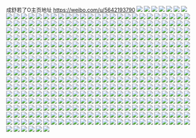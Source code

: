 成舒若了O主页地址 https://weibo.com/u/5642193790 
![](https://wx4.sinaimg.cn/mw2000/0069Q4lEly1h80dii5ks7j31bf23fhdu.jpg) 
![](https://wx4.sinaimg.cn/mw2000/0069Q4lEly1h80dih11qxj32c02c0kjn.jpg) 
![](https://wx4.sinaimg.cn/mw2000/0069Q4lEly1h80diirj41j328u2l3qv5.jpg) 
![](https://wx4.sinaimg.cn/mw2000/0069Q4lEly1h80dif3fvhj31w21w2npe.jpg) 
![](https://wx4.sinaimg.cn/mw2000/0069Q4lEly1h80didolioj31nz2drkjm.jpg) 
![](https://wx4.sinaimg.cn/mw2000/0069Q4lEly1h7dftfdg9uj32c03407wi.jpg) 
![](https://wx4.sinaimg.cn/mw2000/0069Q4lEly1h7dftg15iej32c0340wkm.jpg) 
![](https://wx4.sinaimg.cn/mw2000/0069Q4lEly1h7c0x94sqzj31u02g0tfs.jpg) 
![](https://wx4.sinaimg.cn/mw2000/0069Q4lEly1h7c0x9ybyhj33402c0x6q.jpg) 
![](https://wx4.sinaimg.cn/mw2000/0069Q4lEly1h7c0x6l9igj30xn0ixqab.jpg) 
![](https://wx4.sinaimg.cn/mw2000/0069Q4lEly1h7bsx1tyoej32g31u2kjm.jpg) 
![](https://wx4.sinaimg.cn/mw2000/0069Q4lEly1h6z6pguihfj30zo256e82.jpg) 
![](https://wx4.sinaimg.cn/mw2000/0069Q4lEly1h6wythudx1j30u00u0afi.jpg) 
![](https://wx4.sinaimg.cn/mw2000/0069Q4lEly1h6q4yt7nkqj30u0140n4x.jpg) 
![](https://wx4.sinaimg.cn/mw2000/0069Q4lEly1h6jdrhfo02j30zo256e81.jpg) 
![](https://wx4.sinaimg.cn/mw2000/0069Q4lEly1h6jdrht9pqj30o212517c.jpg) 
![](https://wx4.sinaimg.cn/mw2000/0069Q4lEly1h6ivj6cwasj31810u0ae0.jpg) 
![](https://wx4.sinaimg.cn/mw2000/0069Q4lEly1h6c3w7huu6j30u01eb47c.jpg) 
![](https://wx4.sinaimg.cn/mw2000/0069Q4lEly1h679v3gqwbj31fa24f461.jpg) 
![](https://wx4.sinaimg.cn/mw2000/0069Q4lEly1h679v2x69aj30zn1t6aq8.jpg) 
![](https://wx4.sinaimg.cn/mw2000/0069Q4lEly1h679v3yyo3j32bf1o0e81.jpg) 
![](https://wx4.sinaimg.cn/mw2000/0069Q4lEly1h60cpooqquj31400u013g.jpg) 
![](https://wx4.sinaimg.cn/mw2000/0069Q4lEly1h60hlg212lj30u017idj0.jpg) 
![](https://wx4.sinaimg.cn/mw2000/0069Q4lEly1h60h7vwr6kj31150u040k.jpg) 
![](https://wx4.sinaimg.cn/mw2000/0069Q4lEly1h5zexd1segj32c02c01ky.jpg) 
![](https://wx4.sinaimg.cn/mw2000/0069Q4lEly1h5zeyc3dn3j328w28whdt.jpg) 
![](https://wx4.sinaimg.cn/mw2000/0069Q4lEly1h5zexed9w1j31sc1sbqcn.jpg) 
![](https://wx4.sinaimg.cn/mw2000/0069Q4lEly1h5mrmtgdwtj31qf1w9e82.jpg) 
![](https://wx4.sinaimg.cn/mw2000/0069Q4lEly1h5mrmwemvpj31ld2qgkg4.jpg) 
![](https://wx4.sinaimg.cn/mw2000/0069Q4lEly1h5mrmuyndej302h02h09e.jpg) 
![](https://wx4.sinaimg.cn/mw2000/0069Q4lEly1h5mrmvq5zaj31zb1zbhdu.jpg) 
![](https://wx4.sinaimg.cn/mw2000/0069Q4lEly1h5mrmpsf9pj32c0340kjl.jpg) 
![](https://wx4.sinaimg.cn/mw2000/0069Q4lEly1h5mrmr9fwdj32c0340kjm.jpg) 
![](https://wx4.sinaimg.cn/mw2000/0069Q4lEly1h5mrmpehg2j302h02h09e.jpg) 
![](https://wx4.sinaimg.cn/mw2000/0069Q4lEly1h5mrmui5wrj32aj35skjn.jpg) 
![](https://wx4.sinaimg.cn/mw2000/0069Q4lEly1h5mrmy3p5mj31sc2dshdv.jpg) 
![](https://wx4.sinaimg.cn/mw2000/0069Q4lEly1h5i5pywm3fj30u01bt48f.jpg) 
![](https://wx4.sinaimg.cn/mw2000/0069Q4lEly1h58wvbasehj31m52o7e81.jpg) 
![](https://wx4.sinaimg.cn/mw2000/0069Q4lEly1h58wvcpduzj31j02psqv5.jpg) 
![](https://wx4.sinaimg.cn/mw2000/0069Q4lEly1h58wveh4ibj31r0340e82.jpg) 
![](https://wx4.sinaimg.cn/mw2000/0069Q4lEly1h4v4t99jtuj316i10wnks.jpg) 
![](https://wx4.sinaimg.cn/mw2000/0069Q4lEly1h4v73l9prjj30zn14ygp1.jpg) 
![](https://wx4.sinaimg.cn/mw2000/0069Q4lEly1h4ty3d018fj31rv1rve81.jpg) 
![](https://wx4.sinaimg.cn/mw2000/0069Q4lEly1h46poiu5fzj30u01ds7jg.jpg) 
![](https://wx4.sinaimg.cn/mw2000/0069Q4lEly1h46polfj5sj31410u0wly.jpg) 
![](https://wx4.sinaimg.cn/mw2000/0069Q4lEly1h3i9gxu9x0j30q90u046x.jpg) 
![](https://wx4.sinaimg.cn/mw2000/0069Q4lEly1h2t0ph1s20j30u01hc1ak.jpg) 
![](https://wx4.sinaimg.cn/mw2000/0069Q4lEly1h2t4dkwcxxj316w0u07kb.jpg) 
![](https://wx4.sinaimg.cn/mw2000/0069Q4lEly1h2t4dl2qvfj30u00u0q8b.jpg) 
![](https://wx4.sinaimg.cn/mw2000/0069Q4lEly1h2t4dl80j6j31910u0jxj.jpg) 
![](https://wx4.sinaimg.cn/mw2000/0069Q4lEly1h2t4dlkquuj30u01bik2o.jpg) 
![](https://wx4.sinaimg.cn/mw2000/0069Q4lEly1h1yhlg2fhvj30ty13yqci.jpg) 
![](https://wx4.sinaimg.cn/mw2000/0069Q4lEly1h1yhlfdmzqj30u023iaol.jpg) 
![](https://wx4.sinaimg.cn/mw2000/0069Q4lEly1h1yhlgemmyj30u014bq7l.jpg) 
![](https://wx4.sinaimg.cn/mw2000/0069Q4lEly1h1yhlgor1qj30u01400vi.jpg) 
![](https://wx4.sinaimg.cn/mw2000/0069Q4lEly1h1yhlh3a6hj30zo0k240n.jpg) 
![](https://wx4.sinaimg.cn/mw2000/0069Q4lEly1h1yhlhowgbj31hc0u0tkl.jpg) 
![](https://wx4.sinaimg.cn/mw2000/0069Q4lEly1h1yiefqpcnj31hc0u0n69.jpg) 
![](https://wx4.sinaimg.cn/mw2000/0069Q4lEly1h1plpnlspej30u0140tjj.jpg) 
![](https://wx4.sinaimg.cn/mw2000/0069Q4lEly1h1pjsonsoaj30u01dl10q.jpg) 
![](https://wx4.sinaimg.cn/mw2000/0069Q4lEly1h1psn89zolj30ji0jh408.jpg) 
![](https://wx4.sinaimg.cn/mw2000/0069Q4lEly1h1plqta2gej30u0140k0p.jpg) 
![](https://wx4.sinaimg.cn/mw2000/0069Q4lEly1h1plnqehu8j30u01ayn6l.jpg) 
![](https://wx4.sinaimg.cn/mw2000/0069Q4lEly1h1pjf8z5x7j30s314xdo4.jpg) 
![](https://wx4.sinaimg.cn/mw2000/0069Q4lEly1h1ewdwto1rj30u00y5n2p.jpg) 
![](https://wx4.sinaimg.cn/mw2000/0069Q4lEly1h1ewdx63gtj30u00u0wj2.jpg) 
![](https://wx4.sinaimg.cn/mw2000/0069Q4lEly1h19e3uehu4j30u01hctpp.jpg) 
![](https://wx4.sinaimg.cn/mw2000/0069Q4lEly1h19ecksergj30u01bowt7.jpg) 
![](https://wx4.sinaimg.cn/mw2000/0069Q4lEly1h12c1rim4jj30u0140n53.jpg) 
![](https://wx4.sinaimg.cn/mw2000/0069Q4lEly1h166wiaw8pj30u0140afx.jpg) 
![](https://wx4.sinaimg.cn/mw2000/0069Q4lEly1h1677cmuurj31hc0u0tey.jpg) 
![](https://wx4.sinaimg.cn/mw2000/0069Q4lEly1h166x930gnj30zo0k277k.jpg) 
![](https://wx4.sinaimg.cn/mw2000/0069Q4lEly1h15udvsxgkj30u01hcak6.jpg) 
![](https://wx4.sinaimg.cn/mw2000/0069Q4lEly1h0z1wxhg55j30u010vagv.jpg) 
![](https://wx4.sinaimg.cn/mw2000/0069Q4lEly1h0uk7h3mgaj30sg0sgq4f.jpg) 
![](https://wx4.sinaimg.cn/mw2000/0069Q4lEly1h0wstp4rwxj30u01dk0x9.jpg) 
![](https://wx4.sinaimg.cn/mw2000/0069Q4lEly1h0ukh0xxzhj30u00u0n1n.jpg) 
![](https://wx4.sinaimg.cn/mw2000/0069Q4lEly1h0wsoqengzj30u01hc473.jpg) 
![](https://wx4.sinaimg.cn/mw2000/0069Q4lEly1h0wt4nckoxj30zo0k2wk5.jpg) 
![](https://wx4.sinaimg.cn/mw2000/0069Q4lEly1h0m0pevto8j30u01hc146.jpg) 
![](https://wx4.sinaimg.cn/mw2000/0069Q4lEly1h0e5zdkeczj30zk0u0479.jpg) 
![](https://wx4.sinaimg.cn/mw2000/0069Q4lEly1h0e6228fjaj30zo0k2dq8.jpg) 
![](https://wx4.sinaimg.cn/mw2000/0069Q4lEly1gzup0lwhe1j30u01dsgqh.jpg) 
![](https://wx4.sinaimg.cn/mw2000/0069Q4lEly1gzuzqp3g1mj30u01gbq7g.jpg) 
![](https://wx4.sinaimg.cn/mw2000/0069Q4lEly1gzm37wfc5bj309e06udfv.jpg) 
![](https://wx4.sinaimg.cn/mw2000/0069Q4lEly1gzf22q8gxyj30u014044k.jpg) 
![](https://wx4.sinaimg.cn/mw2000/0069Q4lEly1gz2k2jsqepj30js0bhdh2.jpg) 
![](https://wx4.sinaimg.cn/mw2000/0069Q4lEly1gyw0sx8rm2j31cx0u014k.jpg) 
![](https://wx4.sinaimg.cn/mw2000/0069Q4lEly1gywqtky9n6j31hg0u0wrd.jpg) 
![](https://wx4.sinaimg.cn/mw2000/0069Q4lEly1gywqtk7nrij31hg0u0gwj.jpg) 
![](https://wx4.sinaimg.cn/mw2000/0069Q4lEly1gywqtjg8mjj30u014oq9d.jpg) 
![](https://wx4.sinaimg.cn/mw2000/0069Q4lEly1gyw0vddt9wj31bf0u0gw7.jpg) 
![](https://wx4.sinaimg.cn/mw2000/0069Q4lEly1gysogv4f0xj31400u0grm.jpg) 
![](https://wx4.sinaimg.cn/mw2000/0069Q4lEly1gysbc52t3gj30u015wthr.jpg) 
![](https://wx4.sinaimg.cn/mw2000/0069Q4lEly1gysbk0w98kj30u00u0ahj.jpg) 
![](https://wx4.sinaimg.cn/mw2000/0069Q4lEly1gysn27iaw8j30vn0u0wkp.jpg) 
![](https://wx4.sinaimg.cn/mw2000/0069Q4lEly1gyisa9h7eyj306o06oglr.jpg) 
![](https://wx4.sinaimg.cn/mw2000/0069Q4lEly1gxwwsl19gpj30zg17udoc.jpg) 
![](https://wx4.sinaimg.cn/mw2000/0069Q4lEly1gxwwsnzbvuj30sg0up16y.jpg) 
![](https://wx4.sinaimg.cn/mw2000/0069Q4lEly1gxwxm6qmchj30w30u0n1z.jpg) 
![](https://wx4.sinaimg.cn/mw2000/0069Q4lEly1gxwwt4vzfyj30sg16ctq5.jpg) 
![](https://wx4.sinaimg.cn/mw2000/0069Q4lEly1gxwwsr5fizj30sg0wwagx.jpg) 
![](https://wx4.sinaimg.cn/mw2000/0069Q4lEly1gxwxltbaohj31c80u0n4r.jpg) 
![](https://wx4.sinaimg.cn/mw2000/0069Q4lEly1gxwxq43886j30sg1lq12p.jpg) 
![](https://wx4.sinaimg.cn/mw2000/0069Q4lEly1gxwwt1ld0dj30sg0w0148.jpg) 
![](https://wx4.sinaimg.cn/mw2000/0069Q4lEly1gxp4m2rohjj30qq0qo76k.jpg) 
![](https://wx4.sinaimg.cn/mw2000/0069Q4lEly1gwtu1x3jjnj30k00hawgx.jpg) 
![](https://wx4.sinaimg.cn/mw2000/0069Q4lEly1gwtu1xag3aj30k00etgnv.jpg) 
![](https://wx4.sinaimg.cn/mw2000/0069Q4lEly1gwtu1xhm1xj30k00i2wgy.jpg) 
![](https://wx4.sinaimg.cn/mw2000/0069Q4lEly1gwsm9ntcoxj32io1w0npd.jpg) 
![](https://wx4.sinaimg.cn/mw2000/0069Q4lEly1gwsm9p8x5uj315s0wm127.jpg) 
![](https://wx4.sinaimg.cn/mw2000/0069Q4lEly1gwsm9olimlj31p819w17h.jpg) 
![](https://wx4.sinaimg.cn/mw2000/0069Q4lEly1gwsm9qqog1j32io1w0e81.jpg) 
![](https://wx4.sinaimg.cn/mw2000/0069Q4lEly1gwkl3wchswj30u0140q7g.jpg) 
![](https://wx4.sinaimg.cn/mw2000/0069Q4lEly1gwkl3y5fjfj32c02c0npe.jpg) 
![](https://wx4.sinaimg.cn/mw2000/0069Q4lEly1gwkl3yjhhwj30u01400wf.jpg) 
![](https://wx4.sinaimg.cn/mw2000/0069Q4lEly1gwkl3yupozj31400u0wi0.jpg) 
![](https://wx4.sinaimg.cn/mw2000/0069Q4lEly1gwkl40a9zfj33402c0kjm.jpg) 
![](https://wx4.sinaimg.cn/mw2000/0069Q4lEly1gwkl46tmhdj30hs0iuwh4.jpg) 
![](https://wx4.sinaimg.cn/mw2000/0069Q4lEly1gwkl42cp32j33402c0qv7.jpg) 
![](https://wx4.sinaimg.cn/mw2000/0069Q4lEly1gwkl43e3fgj33402c0b2a.jpg) 
![](https://wx4.sinaimg.cn/mw2000/0069Q4lEly1gwkl4dpbmuj33402c0npe.jpg) 
![](https://wx4.sinaimg.cn/mw2000/0069Q4lEly1gwj8fwc3sbg308k06lqv5.jpg) 
![](https://wx4.sinaimg.cn/mw2000/0069Q4lEly1gwg964qxhtj31400u0gse.jpg) 
![](https://wx4.sinaimg.cn/mw2000/0069Q4lEly1gwg964hjumj31ay0sojwq.jpg) 
![](https://wx4.sinaimg.cn/mw2000/0069Q4lEly1gwg964gudpj319s0suq80.jpg) 
![](https://wx4.sinaimg.cn/mw2000/0069Q4lEly1gwf4a0vaocj31400u042m.jpg) 
![](https://wx4.sinaimg.cn/mw2000/0069Q4lEly1gwf4a11xwyj31400u0dpw.jpg) 
![](https://wx4.sinaimg.cn/mw2000/0069Q4lEly1gwf4a15615j31400u0dkf.jpg) 
![](https://wx4.sinaimg.cn/mw2000/0069Q4lEly1gwf4a1dzydj30u0140ag8.jpg) 
![](https://wx4.sinaimg.cn/mw2000/0069Q4lEly1gwf4a160vej30u60u0dk4.jpg) 
![](https://wx4.sinaimg.cn/mw2000/0069Q4lEly1gwf4a1mfhdj30u0140466.jpg) 
![](https://wx4.sinaimg.cn/mw2000/0069Q4lEly1gw6qurjqijj30u01407c1.jpg) 
![](https://wx4.sinaimg.cn/mw2000/0069Q4lEly1gw6r3p9safj312y0u0gpk.jpg) 
![](https://wx4.sinaimg.cn/mw2000/0069Q4lEly1gw6r3pxxenj31400u0n2m.jpg) 
![](https://wx4.sinaimg.cn/mw2000/0069Q4lEly1gw6r3reza1j30x00u0whw.jpg) 
![](https://wx4.sinaimg.cn/mw2000/0069Q4lEly1gw6quqryx0j31040u0mzg.jpg) 
![](https://wx4.sinaimg.cn/mw2000/0069Q4lEly1gw6qurro3oj31400u0dta.jpg) 
![](https://wx4.sinaimg.cn/mw2000/0069Q4lEly1gw6qurce3tj31400u0426.jpg) 
![](https://wx4.sinaimg.cn/mw2000/0069Q4lEly1gw6qur5hdej311q0u0n1w.jpg) 
![](https://wx4.sinaimg.cn/mw2000/0069Q4lEly1gw6qur7s9bj30u00u0n2l.jpg) 
![](https://wx4.sinaimg.cn/mw2000/0069Q4lEly1gvgxvwoph5j61ho1zk1kx02.jpg) 
![](https://wx4.sinaimg.cn/mw2000/0069Q4lEly1gvg57z7ckqj61ho1zk1kx02.jpg) 
![](https://wx4.sinaimg.cn/mw2000/0069Q4lEly1gw46gffrctj31400u0dk3.jpg) 
![](https://wx4.sinaimg.cn/mw2000/0069Q4lEly1gw46gevibpj32c02hb4qq.jpg) 
![](https://wx4.sinaimg.cn/mw2000/0069Q4lEly1gw2n9ntmn5j30c80c8weh.jpg) 
![](https://wx4.sinaimg.cn/mw2000/0069Q4lEly1gvyggslz8rj31u41s8nj1.jpg) 
![](https://wx4.sinaimg.cn/mw2000/0069Q4lEly1gvyggruus4j331423tkjl.jpg) 
![](https://wx4.sinaimg.cn/mw2000/0069Q4lEly1gvyggxrgu1j335s23ux6p.jpg) 
![](https://wx4.sinaimg.cn/mw2000/0069Q4lEly1gvyggtqculj31py2kx7wh.jpg) 
![](https://wx4.sinaimg.cn/mw2000/0069Q4lEly1gvyggvz5jaj330y1uenpd.jpg) 
![](https://wx4.sinaimg.cn/mw2000/0069Q4lEly1gvyggz1lxuj32mv1r87wh.jpg) 
![](https://wx4.sinaimg.cn/mw2000/0069Q4lEly1gvqjdr96jnj60u00u0aef02.jpg) 
![](https://wx4.sinaimg.cn/mw2000/0069Q4lEly1gvqjdr34h8j61400u07b802.jpg) 
![](https://wx4.sinaimg.cn/mw2000/0069Q4lEly1gvqjdr43yij61150u0jzh02.jpg) 
![](https://wx4.sinaimg.cn/mw2000/0069Q4lEly1gvqjdr83z7j61400u07bn02.jpg) 
![](https://wx4.sinaimg.cn/mw2000/0069Q4lEly1gvqjdra28oj610v0u0dme02.jpg) 
![](https://wx4.sinaimg.cn/mw2000/0069Q4lEly1gvqjdrpfnkj60u00u013g02.jpg) 
![](https://wx4.sinaimg.cn/mw2000/0069Q4lEly1gvo7yr80zzj60u014178g02.jpg) 
![](https://wx4.sinaimg.cn/mw2000/0069Q4lEly1gvo7yresodj61400u0agj02.jpg) 
![](https://wx4.sinaimg.cn/mw2000/0069Q4lEly1gvo7yrjd9tj61400u0q8902.jpg) 
![](https://wx4.sinaimg.cn/mw2000/0069Q4lEly1gvo7yrsqi8j60u00u00xk02.jpg) 
![](https://wx4.sinaimg.cn/mw2000/0069Q4lEly1gvo7yrvhqjj61400u00wb02.jpg) 
![](https://wx4.sinaimg.cn/mw2000/0069Q4lEly1gvo7yrsb70j60u00u0tbe02.jpg) 
![](https://wx4.sinaimg.cn/mw2000/0069Q4lEly1gvkkd2mh8wj61400u0qa102.jpg) 
![](https://wx4.sinaimg.cn/mw2000/0069Q4lEly1gvkmds5juwj61400u0q7x02.jpg) 
![](https://wx4.sinaimg.cn/mw2000/0069Q4lEly1gvkkd3zbhjj60u0140wxi02.jpg) 
![](https://wx4.sinaimg.cn/mw2000/0069Q4lEly1gvkkd3dlrnj61400u0gt602.jpg) 
![](https://wx4.sinaimg.cn/mw2000/0069Q4lEly1gvkkd3d787j61400u0tgk02.jpg) 
![](https://wx4.sinaimg.cn/mw2000/0069Q4lEly1gvkkd3csfcj61650u0ajd02.jpg) 
![](https://wx4.sinaimg.cn/mw2000/0069Q4lEly1gvex1meothj617n0u07bc02.jpg) 
![](https://wx4.sinaimg.cn/mw2000/0069Q4lEly1gvex1mlnbej60u00u0n1202.jpg) 
![](https://wx4.sinaimg.cn/mw2000/0069Q4lEly1gvex1mhjhij60u013rgqf02.jpg) 
![](https://wx4.sinaimg.cn/mw2000/0069Q4lEly1gvex1mqtjvj60z80u0jvx02.jpg) 
![](https://wx4.sinaimg.cn/mw2000/0069Q4lEly1gvex1njm4rj60u0140q9b02.jpg) 
![](https://wx4.sinaimg.cn/mw2000/0069Q4lEly1gvex1n2ag9j60as078mxb02.jpg) 
![](https://wx4.sinaimg.cn/mw2000/0069Q4lEly1gv8z16sqc0j60u00xpjtr02.jpg) 
![](https://wx4.sinaimg.cn/mw2000/0069Q4lEly1gv852krrzgj30u00u0gqe.jpg) 
![](https://wx4.sinaimg.cn/mw2000/0069Q4lEly1gv852l0p1ej61900u0gr902.jpg) 
![](https://wx4.sinaimg.cn/mw2000/0069Q4lEly1gum3adarooj60u00u044r02.jpg) 
![](https://wx4.sinaimg.cn/mw2000/0069Q4lEly1gum3adez7hj60u00u0dlt02.jpg) 
![](https://wx4.sinaimg.cn/mw2000/0069Q4lEly1gum3adgvg5j60u00u0q7d02.jpg) 
![](https://wx4.sinaimg.cn/mw2000/0069Q4lEly1gum3ado0p2j60u00u0gtu02.jpg) 
![](https://wx4.sinaimg.cn/mw2000/0069Q4lEly1guiqdea91dj61400u0zrz02.jpg) 
![](https://wx4.sinaimg.cn/mw2000/0069Q4lEly1guiqdep1u4j61400u00y302.jpg) 
![](https://wx4.sinaimg.cn/mw2000/0069Q4lEly1guiqdflrzyj61400u049z02.jpg) 
![](https://wx4.sinaimg.cn/mw2000/0069Q4lEly1guiqde2311j61400u0ag302.jpg) 
![](https://wx4.sinaimg.cn/mw2000/0069Q4lEly1guiqdeb10aj60u00u0gop02.jpg) 
![](https://wx4.sinaimg.cn/mw2000/0069Q4lEly1guiqdehoyzj318v0u00y8.jpg) 
![](https://wx4.sinaimg.cn/mw2000/0069Q4lEly1guiqdf7bl5j61400u079m02.jpg) 
![](https://wx4.sinaimg.cn/mw2000/0069Q4lEly1guiqdf85v5j61400u0qa502.jpg) 
![](https://wx4.sinaimg.cn/mw2000/0069Q4lEly1guiqdfdsrkj61400u0n5i02.jpg) 
![](https://wx4.sinaimg.cn/mw2000/0069Q4lEly1gu72kw5f51j31zk1hoh85.jpg) 
![](https://wx4.sinaimg.cn/mw2000/0069Q4lEly1gu74iw9yagj32kk1wlqv5.jpg) 
![](https://wx4.sinaimg.cn/mw2000/0069Q4lEly1gu74j3pn8kj33402c0u0y.jpg) 
![](https://wx4.sinaimg.cn/mw2000/0069Q4lEly1gu74j584gkj33402c0npf.jpg) 
![](https://wx4.sinaimg.cn/mw2000/0069Q4lEly1gu74j8iz0aj32c02npu0y.jpg) 
![](https://wx4.sinaimg.cn/mw2000/0069Q4lEly1gu74j9vse8j33402c0npf.jpg) 
![](https://wx4.sinaimg.cn/mw2000/0069Q4lEly1gtwpk4ce8sj31zk1hotw9.jpg) 
![](https://wx4.sinaimg.cn/mw2000/0069Q4lEly1gtwpk3fnkij32c02tku0x.jpg) 
![](https://wx4.sinaimg.cn/mw2000/0069Q4lEly1gu0a8wvqfoj30u00u0ju6.jpg) 
![](https://wx4.sinaimg.cn/mw2000/0069Q4lEly1gtqkvwce4fj30hs0gjaat.jpg) 
![](https://wx4.sinaimg.cn/mw2000/0069Q4lEly1gtl5r1wxs9j32ye27snpe.jpg) 
![](https://wx4.sinaimg.cn/mw2000/0069Q4lEly1gtl67m10yyj30sg114n80.jpg) 
![](https://wx4.sinaimg.cn/mw2000/0069Q4lEly1gtjwyxwqv6j32c0340x6q.jpg) 
![](https://wx4.sinaimg.cn/mw2000/0069Q4lEly1gtmbxh1uk1j31ho1tstv3.jpg) 
![](https://wx4.sinaimg.cn/mw2000/0069Q4lEly1gtjwz1tpsmj32c02q4b2a.jpg) 
![](https://wx4.sinaimg.cn/mw2000/0069Q4lEly1gtjwyzexvwj32c02c0u0x.jpg) 
![](https://wx4.sinaimg.cn/mw2000/0069Q4lEly1gtmbxjl5naj32c02wmqv6.jpg) 
![](https://wx4.sinaimg.cn/mw2000/0069Q4lEly1gtkntdp34dj312u12udtb.jpg) 
![](https://wx4.sinaimg.cn/mw2000/0069Q4lEly1gtknt9ud71j30jz0kradd.jpg) 
![](https://wx4.sinaimg.cn/mw2000/0069Q4lEly1gsoq95aeilj335s23ux6q.jpg) 
![](https://wx4.sinaimg.cn/mw2000/0069Q4lEly1gsoq8x8thoj323u23ue81.jpg) 
![](https://wx4.sinaimg.cn/mw2000/0069Q4lEly1gsoq8vpt5nj32t423ux6p.jpg) 
![](https://wx4.sinaimg.cn/mw2000/0069Q4lEly1gsoqj33r80j31ek23ux4r.jpg) 
![](https://wx4.sinaimg.cn/mw2000/0069Q4lEly1gsor6lqegnj335s23ukjn.jpg) 
![](https://wx4.sinaimg.cn/mw2000/0069Q4lEly1gsoqj0lb4kj32js1wue81.jpg) 
![](https://wx4.sinaimg.cn/mw2000/0069Q4lEly1gsggf8r9z8j335s23unpi.jpg) 
![](https://wx4.sinaimg.cn/mw2000/0069Q4lEly1gsggffwfw4j34mo334e85.jpg) 
![](https://wx4.sinaimg.cn/mw2000/0069Q4lEly1gsggno0krfj335s23uqva.jpg) 
![](https://wx4.sinaimg.cn/mw2000/0069Q4lEly1gsdfvsyp69j31d30xe4qp.jpg) 
![](https://wx4.sinaimg.cn/mw2000/0069Q4lEly1gs40a40durj335s23u7wo.jpg) 
![](https://wx4.sinaimg.cn/mw2000/0069Q4lEly1gs40a661kzj32iq1oi7wj.jpg) 
![](https://wx4.sinaimg.cn/mw2000/0069Q4lEly1gs409y5ijqj335s23u1l4.jpg) 
![](https://wx4.sinaimg.cn/mw2000/0069Q4lEly1grxyuqk8suj30n00uuws4.jpg) 
![](https://wx4.sinaimg.cn/mw2000/0069Q4lEly1gruhtl8oeyj31910u0trf.jpg) 
![](https://wx4.sinaimg.cn/mw2000/0069Q4lEly1gruhtlb9hzj30u0120qlk.jpg) 
![](https://wx4.sinaimg.cn/mw2000/0069Q4lEly1gruhtlhwbij311v0rl113.jpg) 
![](https://wx4.sinaimg.cn/mw2000/0069Q4lEly1gruhtlzx5zj31d60u04qp.jpg) 
![](https://wx4.sinaimg.cn/mw2000/0069Q4lEly1gruhtlos8mj31bm0u01kx.jpg) 
![](https://wx4.sinaimg.cn/mw2000/0069Q4lEly1gruhtli710j30u015a7ph.jpg) 
![](https://wx4.sinaimg.cn/mw2000/0069Q4lEly1gruhtlvmnyj312m0u04qp.jpg) 
![](https://wx4.sinaimg.cn/mw2000/0069Q4lEly1gruhtm1qwvj31900u0e81.jpg) 
![](https://wx4.sinaimg.cn/mw2000/0069Q4lEly1gruhtlzwd0j30a007i0t9.jpg) 
![](https://wx4.sinaimg.cn/mw2000/0069Q4lEly1grnzu7n0elj31900u0qv6.jpg) 
![](https://wx4.sinaimg.cn/mw2000/0069Q4lEly1gr7a0rihujj32ba24w1kz.jpg) 
![](https://wx4.sinaimg.cn/mw2000/0069Q4lEly1gr7a0rjx95j31sb2dsx6q.jpg) 
![](https://wx4.sinaimg.cn/mw2000/0069Q4lEly1gr7a0ri0brj31ie2iokjn.jpg) 
![](https://wx4.sinaimg.cn/mw2000/0069Q4lEly1gr7a0qb7wcj30sg16oe3q.jpg) 
![](https://wx4.sinaimg.cn/mw2000/0069Q4lEly1gr7a0qqx08j30sg11w7wh.jpg) 
![](https://wx4.sinaimg.cn/mw2000/0069Q4lEly1gr7a0qi06hj30sg11w4oe.jpg) 
![](https://wx4.sinaimg.cn/mw2000/0069Q4lEly1gr7a0qdvpbj30sg12wtzu.jpg) 
![](https://wx4.sinaimg.cn/mw2000/0069Q4lEly1gr7a0sj0y0j323t23ub2c.jpg) 
![](https://wx4.sinaimg.cn/mw2000/0069Q4lEly1gr7a0soi1nj332b1y3kju.jpg) 
![](https://wx4.sinaimg.cn/mw2000/0069Q4lEly1gqxwkki2c3j30ep0e6jrq.jpg) 
![](https://wx4.sinaimg.cn/mw2000/0069Q4lEly1gqfxd2wwzzj31900u0hdt.jpg) 
![](https://wx4.sinaimg.cn/mw2000/0069Q4lEly1gqfxd342zzj30u010he84.jpg) 
![](https://wx4.sinaimg.cn/mw2000/0069Q4lEly1gqfxd2cvnbj30ta0uwwjr.jpg) 
![](https://wx4.sinaimg.cn/mw2000/0069Q4lEly1gqfxd2ngr8j31900u0e81.jpg) 
![](https://wx4.sinaimg.cn/mw2000/0069Q4lEly1gqcfmquq1rj32c02c0npg.jpg) 
![](https://wx4.sinaimg.cn/mw2000/0069Q4lEly1gqcfn5h8gnj31ym1ym4qs.jpg) 
![](https://wx4.sinaimg.cn/mw2000/0069Q4lEly1gqcfn6rxf4j30k00og0ze.jpg) 
![](https://wx4.sinaimg.cn/mw2000/0069Q4lEly1gqcfmyyvyaj32c02c0hdw.jpg) 
![](https://wx4.sinaimg.cn/mw2000/0069Q4lEly1gq4evmoaq1j322p22px6s.jpg) 
![](https://wx4.sinaimg.cn/mw2000/0069Q4lEly1gq52114bywj30u00u07wl.jpg) 
![](https://wx4.sinaimg.cn/mw2000/0069Q4lEly1gq4euuid71j321e21eqv7.jpg) 
![](https://wx4.sinaimg.cn/mw2000/0069Q4lEly1gq4euvb41zj316e11o1kx.jpg) 
![](https://wx4.sinaimg.cn/mw2000/0069Q4lEly1gq4eupfca9j31o01hq7wj.jpg) 
![](https://wx4.sinaimg.cn/mw2000/0069Q4lEly1gq4evc9w45j32c02c0nph.jpg) 
![](https://wx4.sinaimg.cn/mw2000/0069Q4lEly1gq4ev84yy6j31uh2b87wi.jpg) 
![](https://wx4.sinaimg.cn/mw2000/0069Q4lEly1gq4eur0ia6j31811811kx.jpg) 
![](https://wx4.sinaimg.cn/mw2000/0069Q4lEly1gq4evfiy70j31sc1schdv.jpg) 
![](https://wx4.sinaimg.cn/mw2000/0069Q4lEly1gpxi16o1goj30u00u0e2b.jpg) 
![](https://wx4.sinaimg.cn/mw2000/0069Q4lEly1gpxi16fsehj30u00u1x5v.jpg) 
![](https://wx4.sinaimg.cn/mw2000/0069Q4lEly1gpxi16fw4nj30qo0qojvf.jpg) 
![](https://wx4.sinaimg.cn/mw2000/0069Q4lEly1gpp7ef8ab0j31400u0qv5.jpg) 
![](https://wx4.sinaimg.cn/mw2000/0069Q4lEly1gpp7ef2kcrj31400u0dn4.jpg) 
![](https://wx4.sinaimg.cn/mw2000/0069Q4lEly1gpbhctlxxwj30u00u01fd.jpg) 
![](https://wx4.sinaimg.cn/mw2000/0069Q4lEly1gpbhctnswwj31400u01kx.jpg) 
![](https://wx4.sinaimg.cn/mw2000/0069Q4lEly1gpbhctcofij30u00yyqlu.jpg) 
![](https://wx4.sinaimg.cn/mw2000/0069Q4lEly1gpbhcums2yj30u00u0hdt.jpg) 
![](https://wx4.sinaimg.cn/mw2000/0069Q4lEly1gpbhctvzldj30u00u0e81.jpg) 
![](https://wx4.sinaimg.cn/mw2000/0069Q4lEly1gpbhctku4cj30u00u0wkl.jpg) 
![](https://wx4.sinaimg.cn/mw2000/0069Q4lEly1gohn3ibchkj30yi08odjf.jpg) 
![](https://wx4.sinaimg.cn/mw2000/0069Q4lEly1gmip2e1e2dj31o0166e3q.jpg) 
![](https://wx4.sinaimg.cn/mw2000/0069Q4lEly1gmip2ekxs7j31ko16iajx.jpg) 
![](https://wx4.sinaimg.cn/mw2000/0069Q4lEly1gmip2fls0xj329s29shdu.jpg) 
![](https://wx4.sinaimg.cn/mw2000/0069Q4lEly1gmip2eud1wj30ku0vrn79.jpg) 
![](https://wx4.sinaimg.cn/mw2000/0069Q4lEly1gmip2gxy07j32io1w07wl.jpg) 
![](https://wx4.sinaimg.cn/mw2000/0069Q4lEly1gmip2fzu96j32io1w0wx8.jpg) 
![](https://wx4.sinaimg.cn/mw2000/0069Q4lEly1gm0fzw5czij32r0229kjm.jpg) 
![](https://wx4.sinaimg.cn/mw2000/0069Q4lEly1gk99r4fkmuj33342bc7wi.jpg) 
![](https://wx4.sinaimg.cn/mw2000/0069Q4lEly1gk6d5uyqtcj316t0u0aeb.jpg) 
![](https://wx4.sinaimg.cn/mw2000/0069Q4lEly1gjsjba8xhfj31900u0x6p.jpg) 
![](https://wx4.sinaimg.cn/mw2000/0069Q4lEly1gjsjb9vo01j30u0140hdt.jpg) 
![](https://wx4.sinaimg.cn/mw2000/0069Q4lEly1gjsjb9c6woj30u00u01i4.jpg) 
![](https://wx4.sinaimg.cn/mw2000/0069Q4lEly1gjsjb9qhr8j30u00u01kx.jpg) 
![](https://wx4.sinaimg.cn/mw2000/0069Q4lEly1gjsjba4794j30u00u0x6p.jpg) 
![](https://wx4.sinaimg.cn/mw2000/0069Q4lEly1gjsjb9gueoj31400u0jza.jpg) 
![](https://wx4.sinaimg.cn/mw2000/0069Q4lEly1gjsjba3abaj30u00u0npd.jpg) 
![](https://wx4.sinaimg.cn/mw2000/0069Q4lEly1gjsjb9k7rgj30u0190ami.jpg) 
![](https://wx4.sinaimg.cn/mw2000/0069Q4lEly1gjsjba1sl5j31400u0quk.jpg) 
![](https://wx4.sinaimg.cn/mw2000/0069Q4lEly1gjj3d5xxe0j32941q2b2a.jpg) 
![](https://wx4.sinaimg.cn/mw2000/0069Q4lEly1gjccrp585jj30u0140e81.jpg) 
![](https://wx4.sinaimg.cn/mw2000/0069Q4lEly1gjccrp585jj30u0140e81.jpg) 
![](https://wx4.sinaimg.cn/mw2000/0069Q4lEly1gjccrp8krij30u01407wh.jpg) 
![](https://wx4.sinaimg.cn/mw2000/0069Q4lEly1gjccrp3xbsj30u014043b.jpg) 
![](https://wx4.sinaimg.cn/mw2000/0069Q4lEly1gjccte32dej30u00u04i5.jpg) 
![](https://wx4.sinaimg.cn/mw2000/0069Q4lEly1gj75bpicaoj31mc1mcb2a.jpg) 
![](https://wx4.sinaimg.cn/mw2000/0069Q4lEly1gj6hh14rgij30u0140u0x.jpg) 
![](https://wx4.sinaimg.cn/mw2000/0069Q4lEly1gj6hh0km1kj30u00u0h3f.jpg) 
![](https://wx4.sinaimg.cn/mw2000/0069Q4lEly1gj6hh0k45tj30rt0rtad5.jpg) 
![](https://wx4.sinaimg.cn/mw2000/0069Q4lEly1gj6hh0ojf2j30u00u07u8.jpg) 
![](https://wx4.sinaimg.cn/mw2000/0069Q4lEly1gjiptdunduj31400u00vi.jpg) 
![](https://wx4.sinaimg.cn/mw2000/0069Q4lEly1gjipteot9gj30u00u0q68.jpg) 
![](https://wx4.sinaimg.cn/mw2000/0069Q4lEly1gimtoqr0x1j31w02io1kz.jpg) 
![](https://wx4.sinaimg.cn/mw2000/0069Q4lEly1gimtoso0lmj30k00ohgvo.jpg) 
![](https://wx4.sinaimg.cn/mw2000/0069Q4lEly1gimtp6e4lgj30k017cdvr.jpg) 
![](https://wx4.sinaimg.cn/mw2000/0069Q4lEly1gik973qvfxj30q20ynh3e.jpg) 
![](https://wx4.sinaimg.cn/mw2000/0069Q4lEly1gik9rfihzej31vz2iou0x.jpg) 
![](https://wx4.sinaimg.cn/mw2000/0069Q4lEly1gid6isqixtj32562o77oi.jpg) 
![](https://wx4.sinaimg.cn/mw2000/0069Q4lEly1gid6iu3yhfj32o72o7npd.jpg) 
![](https://wx4.sinaimg.cn/mw2000/0069Q4lEly1gilzmogt7uj30uk19u7wh.jpg) 
![](https://wx4.sinaimg.cn/mw2000/0069Q4lEly1gid7mr4lfbj31bp1rldra.jpg) 
![](https://wx4.sinaimg.cn/mw2000/0069Q4lEly1gid6iwde07j32o82o817q.jpg) 
![](https://wx4.sinaimg.cn/mw2000/0069Q4lEly1gilzm4a25fj31rl1rl19l.jpg) 
![](https://wx4.sinaimg.cn/mw2000/0069Q4lEly1gilzmc4ln6j32212io4qr.jpg) 
![](https://wx4.sinaimg.cn/mw2000/0069Q4lEly1gilzmk2v6vj32io1w0b2b.jpg) 
![](https://wx4.sinaimg.cn/mw2000/0069Q4lEly1gi5q6kzra2j32bz25ce83.jpg) 
![](https://wx4.sinaimg.cn/mw2000/0069Q4lEly1ghmtzf7c6kj30l40zttna.jpg) 
![](https://wx4.sinaimg.cn/mw2000/0069Q4lEly1ggcv6kt22uj30tf0wvk3m.jpg) 
![](https://wx4.sinaimg.cn/mw2000/0069Q4lEly1gg4cdqw7hvj315w15cam3.jpg) 
![](https://wx4.sinaimg.cn/mw2000/0069Q4lEly1gfbswnqbxsj3334222e82.jpg) 
![](https://wx4.sinaimg.cn/mw2000/0069Q4lEly1gfbswm5wcij3334222e82.jpg) 
![](https://wx4.sinaimg.cn/mw2000/0069Q4lEly1gfbswk8ocoj3334222hdu.jpg) 
![](https://wx4.sinaimg.cn/mw2000/0069Q4lEly1gf3pmjc0gdj30e80d00xc.jpg) 
![](https://wx4.sinaimg.cn/mw2000/0069Q4lEly1gf1e385yozj30me1hk7kv.jpg) 
![](https://wx4.sinaimg.cn/mw2000/0069Q4lEly1geti0muta5j31kw1kw1ky.jpg) 
![](https://wx4.sinaimg.cn/mw2000/0069Q4lEly1geisxt3niwj333p3341fl.jpg) 
![](https://wx4.sinaimg.cn/mw2000/0069Q4lEly1ge518p73s6j30bh0bi0tj.jpg) 
![](https://wx4.sinaimg.cn/mw2000/0069Q4lEly1gdkil8xmk4j30u0140qo6.jpg) 
![](https://wx4.sinaimg.cn/mw2000/0069Q4lEly1gemgcs5mshj318g1aen3f.jpg) 
![](https://wx4.sinaimg.cn/mw2000/0069Q4lEly1gemgcupxkij318g1cegul.jpg) 
![](https://wx4.sinaimg.cn/mw2000/0069Q4lEly1gemgcslzvkj30u013un0g.jpg) 
![](https://wx4.sinaimg.cn/mw2000/0069Q4lEly1gcw66u76g5j31kw1kw7k3.jpg) 
![](https://wx4.sinaimg.cn/mw2000/0069Q4lEly1gemgcxhl0wj319i0u0mzs.jpg) 
![](https://wx4.sinaimg.cn/mw2000/0069Q4lEly1gemgct3iw3j31mg0tldmb.jpg) 
![](https://wx4.sinaimg.cn/mw2000/0069Q4lEly1gcw66u76g5j31kw1kw7k3.jpg) 
![](https://wx4.sinaimg.cn/mw2000/0069Q4lEly1gemgd9cw00j30hs0ibgn2.jpg) 
![](https://wx4.sinaimg.cn/mw2000/0069Q4lEly1gemgdlww6mj30hs0hsaaw.jpg) 
![](https://wx4.sinaimg.cn/mw2000/0069Q4lEly1gcw66u76g5j31kw1kw7k3.jpg) 
![](https://wx4.sinaimg.cn/mw2000/0069Q4lEly1gemgcvotiyj318g18gwnv.jpg) 
![](https://wx4.sinaimg.cn/mw2000/0069Q4lEly1g4kbej5nqqj32o02o0kjn.jpg) 
![](https://wx4.sinaimg.cn/mw2000/0069Q4lEly1g4hz6sy7huj30ol1hb0xm.jpg) 
![](https://wx4.sinaimg.cn/mw2000/0069Q4lEly1g4kjfjzs4lj31hc1hcb2b.jpg) 
![](https://wx4.sinaimg.cn/mw2000/0069Q4lEly1g4kjgd3t3cj31hc21ix6s.jpg) 
![](https://wx4.sinaimg.cn/mw2000/0069Q4lEly1g4jj28iyr8j315i1vx13s.jpg) 
![](https://wx4.sinaimg.cn/mw2000/0069Q4lEly1g4jknmql6dj315o180b29.jpg) 
![](https://wx4.sinaimg.cn/mw2000/0069Q4lEly1g4jkgjltjqj30sg1kwx6r.jpg) 
![](https://wx4.sinaimg.cn/mw2000/0069Q4lEly1g4kdo1wds6j30qo0jxq6z.jpg) 
![](https://wx4.sinaimg.cn/mw2000/0069Q4lEly1g4kdnqj1vuj315d0vdak1.jpg) 
![](https://wx4.sinaimg.cn/mw2000/0069Q4lEly1g3eqxac9p5j30rs17dtg1.jpg) 
![](https://wx4.sinaimg.cn/mw2000/0069Q4lEly1g3en5p1u4vj31400u0dm1.jpg) 
![](https://wx4.sinaimg.cn/mw2000/0069Q4lEly1g3en5piucsj30u00ugq7j.jpg) 
![](https://wx4.sinaimg.cn/mw2000/0069Q4lEly1g3ep9ao2qlj30rs0uwwhy.jpg) 
![](https://wx4.sinaimg.cn/mw2000/0069Q4lEly1g34crm2iqnj30rs334hdu.jpg) 
![](https://wx4.sinaimg.cn/mw2000/0069Q4lEly1g34d0w6u6cj32o02o0b2a.jpg) 
![](https://wx4.sinaimg.cn/mw2000/0069Q4lEly1g34cw1p70dj30rs1cmx0i.jpg) 
![](https://wx4.sinaimg.cn/mw2000/0069Q4lEly1g34d8qck8dj30rs2bchdt.jpg) 
![](https://wx4.sinaimg.cn/mw2000/0069Q4lEly1g34dkncrtfj30rs2ucx6p.jpg) 
![](https://wx4.sinaimg.cn/mw2000/0069Q4lEly1g34d8ozgycj30rs2w7b2a.jpg) 
![](https://wx4.sinaimg.cn/mw2000/0069Q4lEly1g34f8knv9kj30rs1u67wh.jpg) 
![](https://wx4.sinaimg.cn/mw2000/0069Q4lEly1g34do9o6hxj318g0xc7kg.jpg) 
![](https://wx4.sinaimg.cn/mw2000/0069Q4lEly1g34eis096mj30rs2e6u0x.jpg) 
![](https://wx4.sinaimg.cn/mw2000/0069Q4lEly1g1dynd0ovbj319i0u0go2.jpg) 
![](https://wx4.sinaimg.cn/mw2000/0069Q4lEly1fy4fj132ddj31hv1kwe82.jpg) 
![](https://wx4.sinaimg.cn/mw2000/0069Q4lEly1fy6h1wajb2j30qo0t1n1n.jpg) 
![](https://wx4.sinaimg.cn/mw2000/0069Q4lEly1fy4fgz8ltwj32o02o0npe.jpg) 
![](https://wx4.sinaimg.cn/mw2000/0069Q4lEly1fwyg7tj0r9j30qo0zkdtd.jpg) 
![](https://wx4.sinaimg.cn/mw2000/0069Q4lEly1fwx60p5sw5j30qo140n2k.jpg) 
![](https://wx4.sinaimg.cn/mw2000/0069Q4lEly1fwx61by2svj30qo140jwu.jpg) 
![](https://wx4.sinaimg.cn/mw2000/0069Q4lEly1fwx60bjvj1j30qo1400wu.jpg) 
![](https://wx4.sinaimg.cn/mw2000/0069Q4lEly1fwx5ya3yauj30qo140dlr.jpg) 
![](https://wx4.sinaimg.cn/mw2000/0069Q4lEly1fwx5yaql7oj30qo1407cc.jpg) 
![](https://wx4.sinaimg.cn/mw2000/0069Q4lEly1fwx65ql2tjj31400qotcj.jpg) 
![](https://wx4.sinaimg.cn/mw2000/0069Q4lEly1fwx60b2mdqj31400qo79u.jpg) 
![](https://wx4.sinaimg.cn/mw2000/0069Q4lEly1fwx5y9kxm5j31400qo77h.jpg) 
![](https://wx4.sinaimg.cn/mw2000/0069Q4lEly1fwx628ptk8j30qo140jym.jpg) 
![](https://wx4.sinaimg.cn/mw2000/0069Q4lEly1fwa65q2f8hj32o02o0qv7.jpg) 
![](https://wx4.sinaimg.cn/mw2000/0069Q4lEly1fwa65tc2jcj32o02o0kjp.jpg) 
![](https://wx4.sinaimg.cn/mw2000/0069Q4lEly1fwa68q0219j30zk0qon4p.jpg) 
![](https://wx4.sinaimg.cn/mw2000/0069Q4lEly1fwa6an94fcj32o02o0kjm.jpg) 
![](https://wx4.sinaimg.cn/mw2000/0069Q4lEly1fvpncekajgj30qo0qoafn.jpg) 
![](https://wx4.sinaimg.cn/mw2000/0069Q4lEly1fvpncf67boj30qo0qoq7v.jpg) 
![](https://wx4.sinaimg.cn/mw2000/0069Q4lEly1fvpncfs4ssj30qo0qo797.jpg) 
![](https://wx4.sinaimg.cn/mw2000/0069Q4lEly1fubqpxeikyj30qo0qoaee.jpg) 
![](https://wx4.sinaimg.cn/mw2000/0069Q4lEly1fubqpyj37oj30qo3pc1j1.jpg) 
![](https://wx4.sinaimg.cn/mw2000/0069Q4lEly1fubqq0kq81j30qo1z54cs.jpg) 
![](https://wx4.sinaimg.cn/mw2000/0069Q4lEly1fubqq2e13oj31400qo0zz.jpg) 
![](https://wx4.sinaimg.cn/mw2000/0069Q4lEly1fubqq7nm2jj30qo0qon2g.jpg) 
![](https://wx4.sinaimg.cn/mw2000/0069Q4lEly1fubqq1gatrj31400qo7co.jpg) 
![](https://wx4.sinaimg.cn/mw2000/0069Q4lEly1fubqpzkd5fj30qo23kn97.jpg) 
![](https://wx4.sinaimg.cn/mw2000/0069Q4lEly1fubqq30py0j30qo14079l.jpg) 
![](https://wx4.sinaimg.cn/mw2000/0069Q4lEly1fubqq3sskkj30qo140qbc.jpg) 
![](https://wx4.sinaimg.cn/mw2000/0069Q4lEly1ft7i7bq7i5j31be0qodpd.jpg) 
![](https://wx4.sinaimg.cn/mw2000/0069Q4lEly1ft7i7cnvdqj31be0qo79u.jpg) 
![](https://wx4.sinaimg.cn/mw2000/0069Q4lEly1ft7i7di8uqj31be0qowhs.jpg) 
![](https://wx4.sinaimg.cn/mw2000/0069Q4lEly1ft7i7eij50j30qo0qodlm.jpg) 
![](https://wx4.sinaimg.cn/mw2000/0069Q4lEly1ft7i7ffar3j30qo0qowg6.jpg) 
![](https://wx4.sinaimg.cn/mw2000/0069Q4lEly1ft7i7gabqij30qo0qon2x.jpg) 
![](https://wx4.sinaimg.cn/mw2000/0069Q4lEly1ft07bicsslj31400qo48i.jpg) 
![](https://wx4.sinaimg.cn/mw2000/0069Q4lEly1frs7xp3w5zj30zk0qon4p.jpg) 
![](https://wx4.sinaimg.cn/mw2000/0069Q4lEly1frhz9cxrnij31hc0zk0yl.jpg) 
![](https://wx4.sinaimg.cn/mw2000/0069Q4lEly1frhz9dq7cqj30rs1jl4qp.jpg) 
![](https://wx4.sinaimg.cn/mw2000/0069Q4lEly1frhz9fleeej30rs2p9x6p.jpg) 
![](https://wx4.sinaimg.cn/mw2000/0069Q4lEly1frhz9i1jt4j30rs224qv5.jpg) 
![](https://wx4.sinaimg.cn/mw2000/0069Q4lEly1frhz9p79x3j30rs2p9x6p.jpg) 
![](https://wx4.sinaimg.cn/mw2000/0069Q4lEly1frhz9qko6rj30rs1jltxo.jpg) 
![](https://wx4.sinaimg.cn/mw2000/0069Q4lEly1frhzd6one2j31hc0zkwzh.jpg) 
![](https://wx4.sinaimg.cn/mw2000/0069Q4lEly1frhzd7lq7cj31hc0zk1kx.jpg) 
![](https://wx4.sinaimg.cn/mw2000/0069Q4lEly1frhzd8b5zij30zk0zjgrx.jpg) 
![](https://wx4.sinaimg.cn/mw2000/0069Q4lEly1fqz3lufpggj31400qowkx.jpg) 
![](https://wx4.sinaimg.cn/mw2000/0069Q4lEly1fqz3lvu7toj31400qojyd.jpg) 
